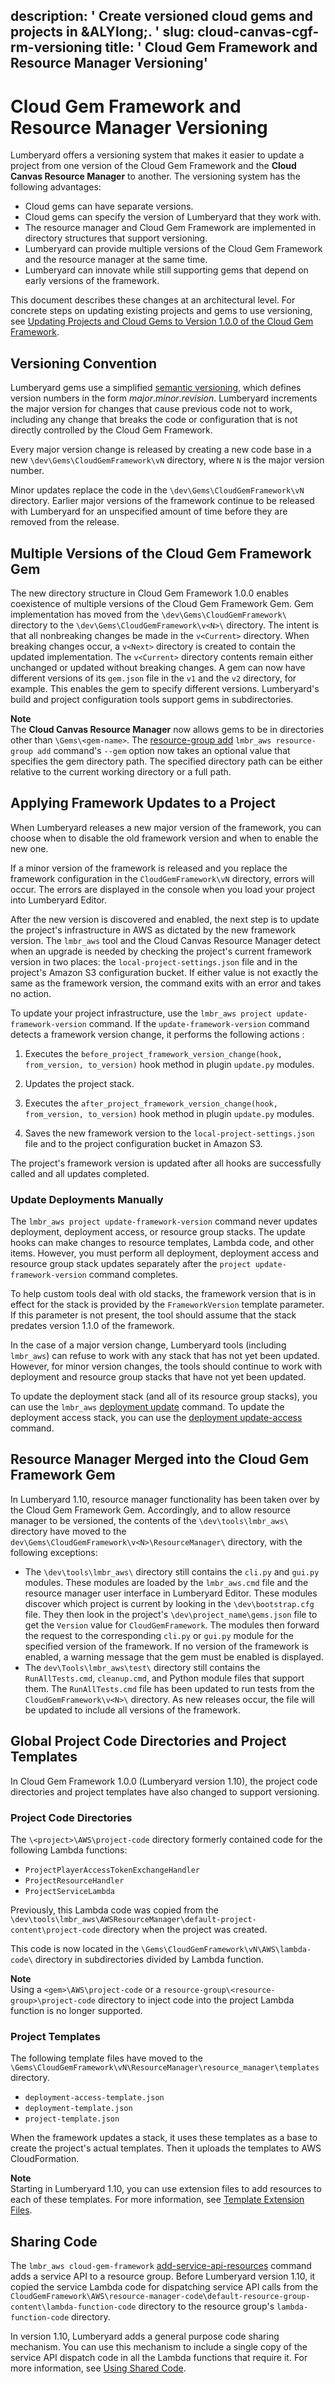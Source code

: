 description: ' Create versioned cloud gems and projects in &ALYlong;. '
slug: cloud-canvas-cgf-rm-versioning
title: ' Cloud Gem Framework and Resource Manager Versioning'
---
# Cloud Gem Framework and Resource Manager Versioning<a name="cloud-canvas-cgf-rm-versioning"></a>

Lumberyard offers a versioning system that makes it easier to update a project from one version of the Cloud Gem Framework and the **Cloud Canvas Resource Manager** to another\. The versioning system has the following advantages:
+ Cloud gems can have separate versions\.
+ Cloud gems can specify the version of Lumberyard that they work with\.
+ The resource manager and Cloud Gem Framework are implemented in directory structures that support versioning\.
+ Lumberyard can provide multiple versions of the Cloud Gem Framework and the resource manager at the same time\.
+ Lumberyard can innovate while still supporting gems that depend on early versions of the framework\.

This document describes these changes at an architectural level\. For concrete steps on updating existing projects and gems to use versioning, see [Updating Projects and Cloud Gems to Version 1\.0\.0 of the Cloud Gem Framework](cloud-canvas-cgf-updating-projects-gems.md)\.

## Versioning Convention<a name="cloud-canvas-cgf-rm-versioning-convention"></a>

Lumberyard gems use a simplified [semantic versioning](http://semver.org/), which defines version numbers in the form *major*\.*minor*\.*revision*\. Lumberyard increments the major version for changes that cause previous code not to work, including any change that breaks the code or configuration that is not directly controlled by the Cloud Gem Framework\.

Every major version change is released by creating a new code base in a new `\dev\Gems\CloudGemFramework\vN` directory, where `N` is the major version number\.

Minor updates replace the code in the `\dev\Gems\CloudGemFramework\vN` directory\. Earlier major versions of the framework continue to be released with Lumberyard for an unspecified amount of time before they are removed from the release\.

## Multiple Versions of the Cloud Gem Framework Gem<a name="cloud-canvas-cgf-rm-versioning-multiple"></a>

The new directory structure in Cloud Gem Framework 1\.0\.0 enables coexistence of multiple versions of the Cloud Gem Framework Gem\. Gem implementation has moved from the `\dev\Gems\CloudGemFramework\` directory to the `\dev\Gems\CloudGemFramework\v<N>\` directory\. The intent is that all nonbreaking changes be made in the `v<Current>` directory\. When breaking changes occur, a `v<Next>` directory is created to contain the updated implementation\. The `v<Current>` directory contents remain either unchanged or updated without breaking changes\. A gem can now have different versions of its `gem.json` file in the `v1` and the `v2` directory, for example\. This enables the gem to specify different versions\. Lumberyard's build and project configuration tools support gems in subdirectories\.

**Note**  
The **Cloud Canvas Resource Manager** now allows gems to be in directories other than `\Gems\<gem-name>`\. The [resource\-group add](cloud-canvas-command-line.md#cloud-canvas-command-line-resource-group-add) `lmbr_aws resource-group add` command's `--gem` option now takes an optional value that specifies the gem directory path\. The specified directory path can be either relative to the current working directory or a full path\.

## Applying Framework Updates to a Project<a name="cloud-canvas-cgf-rm-versioning-applying-framework-updates"></a>

When Lumberyard releases a new major version of the framework, you can choose when to disable the old framework version and when to enable the new one\.

If a minor version of the framework is released and you replace the framework configuration in the `CloudGemFramework\vN` directory, errors will occur\. The errors are displayed in the console when you load your project into Lumberyard Editor\.

After the new version is discovered and enabled, the next step is to update the project's infrastructure in AWS as dictated by the new framework version\. The `lmbr_aws` tool and the Cloud Canvas Resource Manager detect when an upgrade is needed by checking the project's current framework version in two places: the `local-project-settings.json` file and in the project's Amazon S3 configuration bucket\. If either value is not exactly the same as the framework version, the command exits with an error and takes no action\.

To update your project infrastructure, use the `lmbr_aws project update-framework-version` command\. If the `update-framework-version` command detects a framework version change, it performs the following actions :

1. Executes the `before_project_framework_version_change(hook, from_version, to_version)` hook method in plugin `update.py` modules\.

1. Updates the project stack\.

1. Executes the `after_project_framework_version_change(hook, from_version, to_version)` hook method in plugin `update.py` modules\.

1. Saves the new framework version to the `local-project-settings.json` file and to the project configuration bucket in Amazon S3\.

The project's framework version is updated after all hooks are successfully called and all updates completed\.

### Update Deployments Manually<a name="cloud-canvas-cgf-rm-versioning-applying-framework-updates-deployments"></a>

The `lmbr_aws project update-framework-version` command never updates deployment, deployment access, or resource group stacks\. The update hooks can make changes to resource templates, Lambda code, and other items\. However, you must perform all deployment, deployment access and resource group stack updates separately after the `project update-framework-version` command completes\.

To help custom tools deal with old stacks, the framework version that is in effect for the stack is provided by the `FrameworkVersion` template parameter\. If this parameter is not present, the tool should assume that the stack predates version 1\.1\.0 of the framework\.

In the case of a major version change, Lumberyard tools \(including `lmbr_aws`\) can refuse to work with any stack that has not yet been updated\. However, for minor version changes, the tools should continue to work with deployment and resource group stacks that have not yet been updated\.

To update the deployment stack \(and all of its resource group stacks\), you can use the `lmbr_aws` [deployment update](cloud-canvas-command-line.md#cloud-canvas-command-line-deployment-upload) command\. To update the deployment access stack, you can use the [deployment update\-access](cloud-canvas-command-line.md#cloud-canvas-command-line-deployment-update-access) command\.

## Resource Manager Merged into the Cloud Gem Framework Gem<a name="cloud-canvas-cgf-rm-versioning-resource-manager-cgf-gem-merge"></a>

In Lumberyard 1\.10, resource manager functionality has been taken over by the Cloud Gem Framework Gem\. Accordingly, and to allow resource manager to be versioned, the contents of the `\dev\tools\lmbr_aws\` directory have moved to the `dev\Gems\CloudGemFramework\v<N>\ResourceManager\` directory, with the following exceptions:
+ The `\dev\tools\lmbr_aws\` directory still contains the `cli.py` and `gui.py` modules\. These modules are loaded by the `lmbr_aws.cmd` file and the resource manager user interface in Lumberyard Editor\. These modules discover which project is current by looking in the `\dev\bootstrap.cfg` file\. They then look in the project's `\dev\project_name\gems.json` file to get the `Version` value for `CloudGemFramework`\. The modules then forward the request to the corresponding `cli.py` or `gui.py` module for the specified version of the framework\. If no version of the framework is enabled, a warning message that the gem must be enabled is displayed\.
+ The `dev\Tools\lmbr_aws\test\` directory still contains the `RunAllTests.cmd`, `cleanup.cmd`, and Python module files that support them\. The `RunAllTests.cmd` file has been updated to run tests from the `CloudGemFramework\v<N>\` directory\. As new releases occur, the file will be updated to include all versions of the framework\.

## Global Project Code Directories and Project Templates<a name="cloud-canvas-cgf-rm-versioning-project-code-directories-project-templates"></a>

In Cloud Gem Framework 1\.0\.0 \(Lumberyard version 1\.10\), the project code directories and project templates have also changed to support versioning\.

### Project Code Directories<a name="cloud-canvas-cgf-rm-versioning-project-code-directories"></a>

The `\<project>\AWS\project-code` directory formerly contained code for the following Lambda functions:
+ `ProjectPlayerAccessTokenExchangeHandler`
+ `ProjectResourceHandler`
+ `ProjectServiceLambda`

Previously, this Lambda code was copied from the `\dev\tools\lmbr_aws\AWSResourceManager\default-project-content\project-code` directory when the project was created\.

This code is now located in the `\Gems\CloudGemFramework\vN\AWS\lambda-code\` directory in subdirectories divided by Lambda function\.

**Note**  
Using a `<gem>\AWS\project-code` or a `resource-group\<resource-group>\project-code` directory to inject code into the project Lambda function is no longer supported\.

### Project Templates<a name="cloud-canvas-cgf-rm-versioning-project-templates"></a>

The following template files have moved to the `\Gems\CloudGemFramework\vN\ResourceManager\resource_manager\templates` directory\.
+ `deployment-access-template.json`
+ `deployment-template.json`
+ `project-template.json`

When the framework updates a stack, it uses these templates as a base to create the project's actual templates\. Then it uploads the templates to AWS CloudFormation\. 

**Note**  
Starting in Lumberyard 1\.10, you can use extension files to add resources to each of these templates\. For more information, see [Template Extension Files](cloud-canvas-resource-definitions.md#cloud-canvas-template-extension-files)\.

## Sharing Code<a name="cloud-canvas-cgf-rm-versioning-sharing-code"></a>

The `lmbr_aws cloud-gem-framework` [add\-service\-api\-resources](cloud-canvas-command-line-cgf.md#cloud-canvas-command-line-cgf-add-service-api-resources) command adds a service API to a resource group\. Before Lumberyard version 1\.10, it copied the service Lambda code for dispatching service API calls from the `CloudGemFramework\AWS\resource-manager-code\default-resource-group-content\lambda-function-code` directory to the resource group's `lambda-function-code` directory\.

In version 1\.10, Lumberyard adds a general purpose code sharing mechanism\. You can use this mechanism to include a single copy of the service API dispatch code in all the Lambda functions that require it\. For more information, see [Using Shared Code](cloud-canvas-cgf-shared-code.md)\.